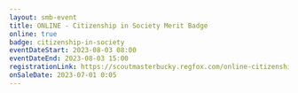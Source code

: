 ```yaml
---
layout: smb-event
title: ONLINE - Citizenship in Society Merit Badge
online: true
badge: citizenship-in-society
eventDateStart: 2023-08-03 08:00
eventDateEnd: 2023-08-03 15:00
registrationLink: https://scoutmasterbucky.regfox.com/online-citizenship-in-society-merit-badge---2023-08-03
onSaleDate: 2023-07-01 0:05
---
```

